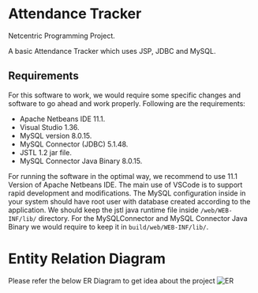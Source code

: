 # Attendance Tracker

Netcentric Programming Project. 

A basic Attendance Tracker which uses JSP, JDBC and MySQL.


## Requirements 

For this software to work, we would require some specific changes and software to go ahead and work properly.
Following are the requirements:
  - Apache Netbeans IDE 11.1.
  - Visual Studio 1.36.
  - MySQL version 8.0.15.
  - MySQL Connector (JDBC) 5.1.48.
  - JSTL 1.2 jar file.
  - MySQL Connector Java Binary 8.0.15.

For running the software in the optimal way, we recommend to use 11.1 Version of Apache Netbeans IDE. The main use of VSCode is to support rapid development and modifications. The MySQL configuration inside in your system should have root user with database created according to the application. We should keep the jstl java runtime file  inside `/web/WEB-INF/lib/` directory. For the MySQLConnector and MySQL Connector Java Binary we would require to keep it in `build/web/WEB-INF/lib/`. 

# Entity Relation Diagram 
Please refer the below ER Diagram to get idea about the project 
![ER](https://i.imgur.com/lxkcKKi.png)

